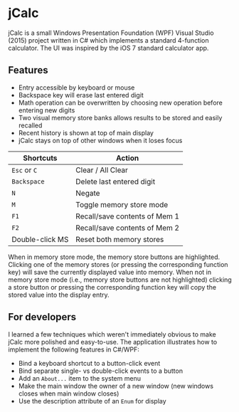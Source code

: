 # jCalc

jCalc is a small Windows Presentation Foundation (WPF) Visual Studio (2015) project written in C# which implements a standard 4-function calculator.  The UI was inspired by the iOS 7 standard calculator app.

## Features

* Entry accessible by keyboard or mouse
* Backspace key will erase last entered digit
* Math operation can be overwritten by choosing new operation before entering new digits
* Two visual memory store banks allows results to be stored and easily recalled
* Recent history is shown at top of main display
* jCalc stays on top of other windows when it loses focus

Shortcuts       | Action
--------------- | -------------
`Esc` or `C`    | Clear / All Clear
`Backspace`      | Delete last entered digit
`N`             | Negate
`M`             | Toggle memory store mode
`F1`            | Recall/save contents of Mem 1
`F2`            | Recall/save contents of Mem 2
Double-click MS | Reset both memory stores

When in memory store mode, the memory store buttons are highlighted.  Clicking one of the memory stores (or pressing the corresponding  function key) will save the currently displayed value into memory.  When not in memory store mode (i.e., memory store buttons are not highlighted) clicking a store button or pressing the corresponding function key will copy the stored value into the display entry.

## For developers

I learned a few techniques which weren't immediately obvious to make jCalc more polished and easy-to-use.  The application illustrates how to implement the following features in C#/WPF:

* Bind a keyboard shortcut to a button-click event
* Bind separate single- vs double-click events to a button
* Add an `About...` item to the system menu
* Make the main window the owner of a new window (new windows closes when main window closes)
* Use the description attribute of an `Enum` for display


